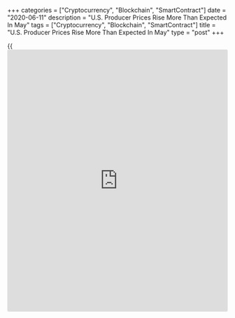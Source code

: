 +++
categories = ["Cryptocurrency", "Blockchain", "SmartContract"]
date = "2020-06-11"
description = "U.S. Producer Prices Rise More Than Expected In May"
tags = ["Cryptocurrency", "Blockchain", "SmartContract"]
title = "U.S. Producer Prices Rise More Than Expected In May"
type = "post"
+++

{{<iframe id="large-banner" src="https://www.bounty.group/#slide=23.0" width="100%" height="600" scrolling="no" style="border: 0px solid rgb(216, 221, 230); border-radius: 3px;">}}

A report released by the Labor Department on Thursday showed a much
bigger than expected increase in U.S. producer prices in the month of
May.

The Labor Department said its producer price index for final demand
climbed by 0.4 percent in May after tumbling by 1.3 percent in April.
Economists had expected the index to inch up by just 0.1 percent.

The bigger than expected increase in producer prices reflected sharp
jumps in prices for food and energy, which surged up by 6.0 percent and
4.5 percent, respectively.

Excluding food and energy prices, core producer prices edged down by 0.1
percent in May after falling by 0.3 percent in April. The dip in core
prices matched economist estimates.

For comments and feedback [contact](https://www.playgroundfx.com/contact/): editorial@rtt[news](https://www.letsplayfx.com/blog/forex-news-website/).com

[Economic News][1]

 **What parts of the world are seeing the best (and worst) economic
performances lately? Click[here][2] to check out our [Econ Scorecard][2]
and find out! See up-to-the-moment [ranking](https://www.playgroundfx.com/blog/crypto-exchange-ranking/)s for the best and worst
performers in [GDP][3], [unemployment rate][4], [inflation][5] and much
more.**

   1. www.rtt[news](https://www.letsplayfx.com/blog/forex-news-website/).com/Content/EconomicNews.aspx
   2. www.rtt[news](https://www.letsplayfx.com/blog/forex-news-website/).com/economic-scorecard/world-rank/retail-sales/highest-performance.aspx
   3. www.rtt[news](https://www.letsplayfx.com/blog/forex-news-website/).com/economic-scorecard/world-rank/GDP/highest-performance.aspx
   4. www.rtt[news](https://www.letsplayfx.com/blog/forex-news-website/).com/economic-scorecard/world-rank/unemployment-rate/lowest-performance.aspx
   5. www.rtt[news](https://www.letsplayfx.com/blog/forex-news-website/).com/economic-scorecard/world-rank/CPI/highest-performance.aspx